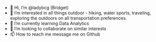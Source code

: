 - 👋 Hi, I’m @ladybcg (Bridget)
- 👀 I’m interested in all things outdoor - hiking, water sports, traveling, exploring the outdoors on all transportation preferences.
- 🌱 I’m currently learning Data Analytics
- 💞️ I’m looking to collaborate on similar interests
- 📫 How to reach me message me on Github

<!---
ladybcg/ladybcg is a ✨ special ✨ repository because its `README.md` (this file) appears on your GitHub profile.
You can click the Preview link to take a look at your changes.
--->
